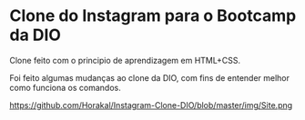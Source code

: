 # Clone do Instagram para  o Bootcamp da DIO



Clone feito com o principio de aprendizagem em HTML+CSS.

Foi feito algumas mudanças ao clone da DIO, com fins de entender melhor como funciona os comandos.



https://github.com/Horakal/Instagram-Clone-DIO/blob/master/img/Site.png


